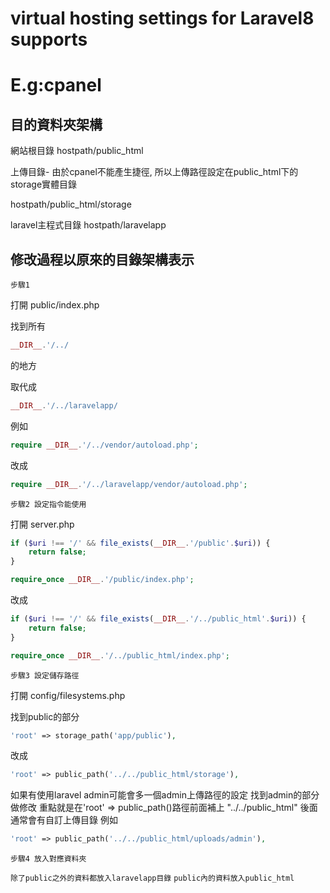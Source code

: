 # virtual hosting settings for Laravel8 supports
# E.g:cpanel

## 目的資料夾架構

網站根目錄
hostpath/public_html

上傳目錄-
由於cpanel不能產生捷徑, 所以上傳路徑設定在public_html下的storage實體目錄

hostpath/public_html/storage

laravel主程式目錄
hostpath/laravelapp

## 修改過程以原來的目錄架構表示

    步驟1

打開 public/index.php

找到所有 
```php
__DIR__.'/../ 
```
的地方

取代成
```php
__DIR__.'/../laravelapp/
```

例如
```php
require __DIR__.'/../vendor/autoload.php';
```
改成
```php
require __DIR__.'/../laravelapp/vendor/autoload.php';
```



    步驟2 設定指令能使用

打開 server.php 
```php
if ($uri !== '/' && file_exists(__DIR__.'/public'.$uri)) {
    return false;
}

require_once __DIR__.'/public/index.php';
```
改成
```php
if ($uri !== '/' && file_exists(__DIR__.'/../public_html'.$uri)) {
    return false;
}

require_once __DIR__.'/../public_html/index.php';
```


    步驟3 設定儲存路徑

打開 config/filesystems.php

找到public的部分
```php
'root' => storage_path('app/public'),
```
改成
```php
'root' => public_path('../../public_html/storage'),
```

如果有使用laravel admin可能會多一個admin上傳路徑的設定
找到admin的部分做修改
重點就是在'root' => public_path()路徑前面補上 "../../public_html" 後面通常會有自訂上傳目錄
例如
```php
'root' => public_path('../../public_html/uploads/admin'),
```

    步驟4 放入對應資料夾

`除了public之外的資料都放入laravelapp目錄`
`public內的資料放入public_html`







